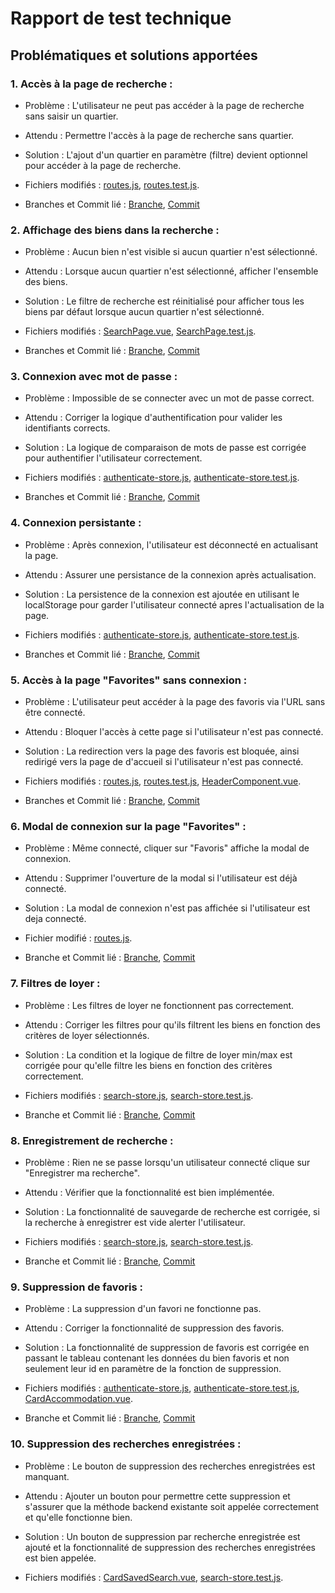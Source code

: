 # Rapport de test technique

## Problématiques et solutions apportées

### 1. Accès à la page de recherche :

- Problème : L'utilisateur ne peut pas accéder à la page de recherche sans saisir un quartier.

- Attendu : Permettre l'accès à la page de recherche sans quartier.

- Solution : L'ajout d'un quartier en paramètre (filtre) devient optionnel pour accéder à la page de recherche.

- Fichiers modifiés : [routes.js](src/router/routes.js), [routes.test.js](test/vitest/__tests__/routes.test.js).

- Branches et Commit lié : [Branche](https://github.com/etemesgen/test-technique/commits/fix/searchPageAccess), [Commit](https://github.com/etemesgen/test-technique/commit/7c401fa9989cef145ee086357fc853152c3315fa)

### 2. Affichage des biens dans la recherche :

- Problème : Aucun bien n'est visible si aucun quartier n'est sélectionné.

- Attendu : Lorsque aucun quartier n'est sélectionné, afficher l'ensemble des biens.

- Solution : Le filtre de recherche est réinitialisé pour afficher tous les biens par défaut lorsque aucun quartier n'est sélectionné.

- Fichiers modifiés : [SearchPage.vue](src/pages/SearchPage.vue), [SearchPage.test.js](test/vitest/__tests__/SearchPage.test.js).

- Branches et Commit lié : [Branche](https://github.com/etemesgen/test-technique/commits/fix/showAccomodationSearchPage), [Commit](https://github.com/etemesgen/test-technique/commit/a5fa13e3f19c1e48183e38ddeaaf93a6ebe70b7f)

### 3. Connexion avec mot de passe :

- Problème : Impossible de se connecter avec un mot de passe correct.

- Attendu : Corriger la logique d'authentification pour valider les identifiants corrects.

- Solution : La logique de comparaison de mots de passe est corrigée pour authentifier l'utilisateur correctement.

- Fichiers modifiés : [authenticate-store.js](src/stores/authenticate-store.js), [authenticate-store.test.js](test/vitest/__tests__/authenticate-store.test.js).

- Branches et Commit lié : [Branche](https://github.com/etemesgen/test-technique/commits/fix/signIn), [Commit](https://github.com/etemesgen/test-technique/commit/6a72c6b5435bc29ea174d2a4eeb7115d4c947b2c)

### 4. Connexion persistante :

- Problème : Après connexion, l'utilisateur est déconnecté en actualisant la page.

- Attendu : Assurer une persistance de la connexion après actualisation.

- Solution : La persistence de la connexion est ajoutée en utilisant le localStorage pour garder l'utilisateur connecté apres l'actualisation de la page.

- Fichiers modifiés : [authenticate-store.js](src/stores/authenticate-store.js), [authenticate-store.test.js](test/vitest/__tests__/authenticate-store.test.js).

- Branches et Commit lié : [Branche](https://github.com/etemesgen/test-technique/commits/fix/authPersistence), [Commit](https://github.com/etemesgen/test-technique/commit/61189bbc2710713865f128e795117577af5e83d0)

### 5. Accès à la page "Favorites" sans connexion :

- Problème : L'utilisateur peut accéder à la page des favoris via l'URL sans être connecté.

- Attendu : Bloquer l'accès à cette page si l'utilisateur n'est pas connecté.

- Solution : La redirection vers la page des favoris est bloquée, ainsi redirigé vers la page de d'accueil si l'utilisateur n'est pas connecté.

- Fichiers modifiés : [routes.js](src/router/routes.js), [routes.test.js](test/vitest/__tests__/routes.test.js), [HeaderComponent.vue](src/components/HeaderComponent.vue).

- Branches et Commit lié : [Branche](https://github.com/etemesgen/test-technique/commits/fix/favoritePageAccess), [Commit](https://github.com/etemesgen/test-technique/commit/4559714c69cfa0e8a12fd59eb3beca13c3eb9b78)

### 6. Modal de connexion sur la page "Favorites" :

- Problème : Même connecté, cliquer sur "Favoris" affiche la modal de connexion.

- Attendu : Supprimer l'ouverture de la modal si l'utilisateur est déjà connecté.

- Solution : La modal de connexion n'est pas affichée si l'utilisateur est deja connecté.

- Fichier modifié : [routes.js](src/router/routes.js).

- Branche et Commit lié : [Branche](https://github.com/etemesgen/test-technique/commits/fix/signInModalDisplayFavoritePage), [Commit](https://github.com/etemesgen/test-technique/commit/3a24a4add8e1650cb20fd38d41ebb9615485b083)

### 7. Filtres de loyer :

- Problème : Les filtres de loyer ne fonctionnent pas correctement.

- Attendu : Corriger les filtres pour qu'ils filtrent les biens en fonction des critères de loyer sélectionnés.

- Solution : La condition et la logique de filtre de loyer min/max est corrigée pour qu'elle filtre les biens en fonction des critères correctement.

- Fichiers modifiés : [search-store.js](src/stores/search-store.js), [search-store.test.js](test/vitest/__tests__/search-store.test.js).

- Branche et Commit lié : [Branche](https://github.com/etemesgen/test-technique/commits/fix/rentFilter), [Commit](https://github.com/etemesgen/test-technique/commit/099c3a6121d0ee509b373ae99fa86a16225851d9)

### 8. Enregistrement de recherche :

- Problème : Rien ne se passe lorsqu'un utilisateur connecté clique sur "Enregistrer ma recherche".

- Attendu : Vérifier que la fonctionnalité est bien implémentée.

- Solution : La fonctionnalité de sauvegarde de recherche est corrigée, si la recherche à enregistrer est vide alerter l'utilisateur.

- Fichiers modifiés : [search-store.js](src/stores/search-store.js), [search-store.test.js](test/vitest/__tests__/search-store.test.js).

- Branche et Commit lié : [Branche](https://github.com/etemesgen/test-technique/tree/fix/saveSearch), [Commit](https://github.com/etemesgen/test-technique/commit/e9dc4a7b18e1eba2607e664c2a37c6bc98a82a05)

### 9. Suppression de favoris :

- Problème : La suppression d'un favori ne fonctionne pas.

- Attendu : Corriger la fonctionnalité de suppression des favoris.

- Solution : La fonctionnalité de suppression de favoris est corrigée en passant le tableau contenant les données du bien favoris et non seulement leur id en paramètre de la fonction de suppression.

- Fichiers modifiés : [authenticate-store.js](src/stores/authenticate-store.js), [authenticate-store.test.js](test/vitest/__tests__/authenticate-store.test.js), [CardAccommodation.vue](src/components/CardAccommodation.vue).

- Branche et Commit lié : [Branche](https://github.com/etemesgen/test-technique/tree/fix/deleteFavorite), [Commit](https://github.com/etemesgen/test-technique/commit/a1f818952c8faeb58cfcddae9ec64784d9f33bb8)

### 10. Suppression des recherches enregistrées :

- Problème : Le bouton de suppression des recherches enregistrées est manquant.

- Attendu : Ajouter un bouton pour permettre cette suppression et s'assurer que la méthode backend existante soit appelée correctement et qu'elle fonctionne bien.

- Solution : Un bouton de suppression par recherche enregistrée est ajouté et la fonctionnalité de suppression des recherches enregistrées est bien appelée.

- Fichiers modifiés : [CardSavedSearch.vue](src/components/CardSavedSearch.vue), [search-store.test.js](test/vitest/__tests__/search-store.test.js).
